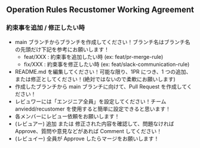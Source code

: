 ## Operation Rules Recustomer Working Agreement

### 約束事を追加 / 修正したい時

- main ブランチからブランチを作成してください！ブランチ名はブランチ名の先頭だけ下記を参考にお願いします！
  - feat/XXX : 約束事を追加したい時 (ex: feat/pr-merge-rule)
  - fix/XXX : 約束事を修正したい時 (ex: feat/slack-communication-rule)
- README.md を編集してください！可能な限り、1PR につき、1 つの追加、または修正としてください！(絶対ではないので柔軟にお願いします)
- 作成したブランチから main ブランチに向けて、Pull Request を作成してください！
- レビュワーには「エンジニア全員」を設定してください！チーム anviedd/recustomer を使用すると簡単に設定できると思います！
- 各メンバーにレビュー依頼をお願いします！
- (レビュアー) 追加 または 修正された内容を確認して、問題なければ Approve、質問や意見などがあれば Comment してください！
- (レビュイー) 全員が Approve したらマージをお願いします！
